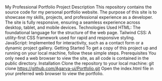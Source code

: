 My Professional Portfolio Project Description This repository contains the source code for my personal portfolio website. The purpose of this site is to showcase my skills, projects, and professional experience as a developer. The site is fully responsive, ensuring a seamless experience across desktop, tablet, and mobile devices.  Technologies Used HTML: The foundational language for the structure of the web page.  Tailwind CSS: A utility-first CSS framework used for rapid and responsive styling.  JavaScript: Implemented for interactivity, such as a contact form or a dynamic project gallery.  Getting Started To get a copy of this project up and running on your local machine, follow these simple steps.  Prerequisites You only need a web browser to view the site, as all code is contained in the public directory.  Installation Clone the repository to your local machine:  git clone https://github.com/Agarva-ui/Portfolio.git  Open the index.html file in your preferred web browser to view the portfolio.

